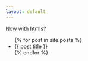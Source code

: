 ```yaml
---
layout: default
---
```

<div class="post">
  <p>Now with htmls?</p>
  <ul>
    {% for post in site.posts %}
      <li>
        <a href="{{ post.url }}">{{ post.title }}</a>
      </li>
    {% endfor %}
  </ul>
</div>
